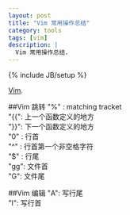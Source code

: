 ```yaml
---
layout: post
title: "Vim 常用操作总结"
category: tools 
tags: [vim]
description: |
  Vim 常用操作总结. 
---
```

{% include JB/setup %}

[Vim](http://www.vim.org/).

##Vim 跳转
    "%" : matching tracket   
    "{{": 上一个函数定义的地方  
    "}}": 下一个函数定义的地方  
    "0" : 行首  
    "^" : 行首第一个非空格字符   
    "$" : 行尾  
    "gg": 文件首  
    "G": 文件尾  

##Vim 编辑
    "A": 写行尾  
    "I": 写行首  

